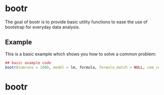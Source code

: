 # bootr

The goal of bootr is to provide basic utility functions to ease the use of bootstrap for everyday data analysis.

## Example

This is a basic example which shows you how to solve a common problem:

``` r
## basic example code
bootr(numruns = 1000, model = lm, formula, formula_match = NULL, cem_cutpoints = NULL, data, predictions = NULL, omit = NULL)
```
# bootr
